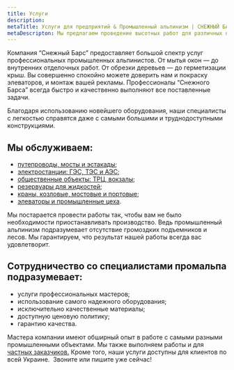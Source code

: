 ```yaml
---
title: Услуги
description: 
metaTitle: Услуги для предприятий & Промышленный альпинизм | СНЕЖНЫЙ БАРС
metaDescripton: Мы предлагаем проведение высотных работ для различных предприятий. Закажите услугу у профессионалов ☎+38 (096) 555-30-92
---
```

Компания “Снежный Барс” предоставляет большой спектр услуг профессиональных промышленных альпинистов. От мытья окон — до внутренних отделочных работ. От обрезки деревьев — до герметизации крыш. Вы совершенно спокойно можете доверить нам и покраску элеваторов, и монтаж вашей рекламы. Профессионалы “Снежного Барса” всегда быстро и качественно выполняют все поставленные задачи.

Благодаря использованию новейшего оборудования, наши специалисты с легкостью справятся даже с самыми большими и труднодоступными конструкциями.

## Мы обслуживаем:

- [путепроводы, мосты и эстакады](/puteprovody-mosty-i-estakady/);
- [электростанции: ГЭС, ТЭС и АЭС](/elektrostancii-ges-tes-aes/);
- [общественные объекты: ТРЦ, вокзалы](/obshhestvennye-obekty-trc-vokzaly/);
- [резервуары для жидкостей](/rezervuary-dlya-zhidkostej/);
- [краны, козловые, мостовые и портовые](/krany-kozlovye-mostovye-portovye/);
- [элеваторы и промышленные цеха](/elevatory-promyshlennye-cexa/).

Мы постарается провести работы так, чтобы вам не было необходимости приостанавливать производство. Ведь промышленный альпинизм подразумевает отсутствие громоздких подъемников и лесов. Мы гарантируем, что результат нашей работы всегда вас удовлетворит.

## Сотрудничество со специалистами промальпа подразумевает:

- услуги профессиональных мастеров;
- использование самого надежного оборудования;
- исключительно качественные материалы;
- доступную ценовую политику;
- гарантию качества.

Мастера компании имеют обширный опыт в работе с самыми разными промышленными объектами. Мы также выполняем работы и для [частных заказчиков.](/dlya-chastnogo-klienta/) Кроме того, наши услуги доступны для клиентов по всей Украине.  Звоните или пишите уже сейчас!
